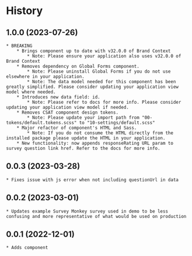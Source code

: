 # History

## 1.0.0 (2023-07-26)
    * BREAKING
        * Brings component up to date with v32.0.0 of Brand Context
            * Note: Please ensure your application also uses v32.0.0 of Brand Context
        * Removes dependency on Global Forms component. 
            * Note: Please uninstall Global Forms if you do not use elsewhere in your application.
            * Note: The data model needed for this component has been greatly simplified. Please consider updating your application view model where needed.
        * Introduces new data field: id. 
            * Note: Please refer to docs for more info. Please consider updating your application view model if needed.
        * Removes CSAT component design tokens. 
            * Note: Please update your import path from "00-tokens/default.tokens.scss" to "10-settings/default.scss"
        * Major refactor of component's HTML and Sass. 
            * Note: If you do not consume the HTML directly from the installed package please update the HTML in your application.
        * New functionality: now appends responseRating URL param to survey question link href. Refer to the docs for more info.

## 0.0.3 (2023-03-28)
    * Fixes issue with js error when not including questionUrl in data

## 0.0.2 (2023-03-01)
    * Updates example Survey Monkey survey used in demo to be less confusing and more representative of what would be used on production

## 0.0.1 (2022-12-01)
    * Adds component

